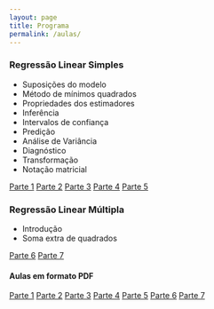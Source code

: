 ```yaml
---
layout: page
title: Programa
permalink: /aulas/
---
```




### Regressão Linear Simples
 
* Suposições do modelo
* Método de mínimos quadrados
* Propriedades dos estimadores
* Inferência
* Intervalos de confiança
* Predição
* Análise de Variância
* Diagnóstico
* Transformação
* Notação matricial

[Parte 1](slides/parte01/parte01.html)
[Parte 2](slides/parte02/parte02.html)
[Parte 3](slides/parte03/parte03.html)
[Parte 4](slides/parte04/parte04.html)
[Parte 5](slides/parte05/parte05.html)


### Regressão Linear Múltipla

* Introdução
* Soma extra de quadrados

[Parte 6](slides/parte06/parte06.html)
[Parte 7](slides/parte07/parte07.html)




#### Aulas em formato PDF


[Parte 1](slides_pdf/parte01.pdf)
[Parte 2](slides_pdf/parte02.pdf)
[Parte 3](slides_pdf/parte03.pdf)
[Parte 4](slides_pdf/parte04.pdf)
[Parte 5](slides_pdf/parte05.pdf)
[Parte 6](slides_pdf/parte06.pdf)
[Parte 7](slides_pdf/parte07.pdf)

